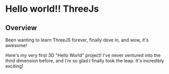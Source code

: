 # Hello world!! ThreeJs
## Overview
Been wanting to learn ThreeJS forever, finally dove in, and wow, it's awesome! 

Here's my very first 3D "Hello World" project! I've never ventured into the third dimension before, and I'm so glad I finally took the leap. It's incredibly exciting!